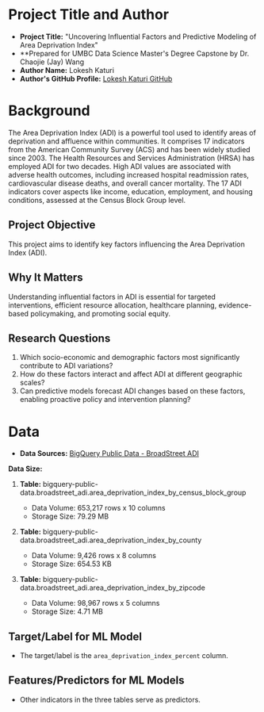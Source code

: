 # Project Title and Author

- **Project Title:** "Uncovering Influential Factors and Predictive Modeling of Area Deprivation Index"
- **Prepared for UMBC Data Science Master's Degree Capstone by Dr. Chaojie (Jay) Wang
- **Author Name:** Lokesh Katuri
- **Author's GitHub Profile:** [Lokesh Katuri GitHub](https://github.com/Lokesh926)

# Background

The Area Deprivation Index (ADI) is a powerful tool used to identify areas of deprivation and affluence within communities. It comprises 17 indicators from the American Community Survey (ACS) and has been widely studied since 2003. The Health Resources and Services Administration (HRSA) has employed ADI for two decades. High ADI values are associated with adverse health outcomes, including increased hospital readmission rates, cardiovascular disease deaths, and overall cancer mortality. The 17 ADI indicators cover aspects like income, education, employment, and housing conditions, assessed at the Census Block Group level.

## Project Objective

This project aims to identify key factors influencing the Area Deprivation Index (ADI).

## Why It Matters

Understanding influential factors in ADI is essential for targeted interventions, efficient resource allocation, healthcare planning, evidence-based policymaking, and promoting social equity.

## Research Questions

1. Which socio-economic and demographic factors most significantly contribute to ADI variations?
2. How do these factors interact and affect ADI at different geographic scales?
3. Can predictive models forecast ADI changes based on these factors, enabling proactive policy and intervention planning?

# Data

- **Data Sources:** [BigQuery Public Data - BroadStreet ADI](https://console.cloud.google.com/marketplace/product/broadstreet-public-data/adi?project=kubernates-296012)

**Data Size:**

1. **Table:** bigquery-public-data.broadstreet_adi.area_deprivation_index_by_census_block_group
   - Data Volume: 653,217 rows x 10 columns
   - Storage Size: 79.29 MB

2. **Table:** bigquery-public-data.broadstreet_adi.area_deprivation_index_by_county
   - Data Volume: 9,426 rows x 8 columns
   - Storage Size: 654.53 KB

3. **Table:** bigquery-public-data.broadstreet_adi.area_deprivation_index_by_zipcode
   - Data Volume: 98,967 rows x 5 columns
   - Storage Size: 4.71 MB

## Target/Label for ML Model

- The target/label is the `area_deprivation_index_percent` column.

## Features/Predictors for ML Models

- Other indicators in the three tables serve as predictors.
